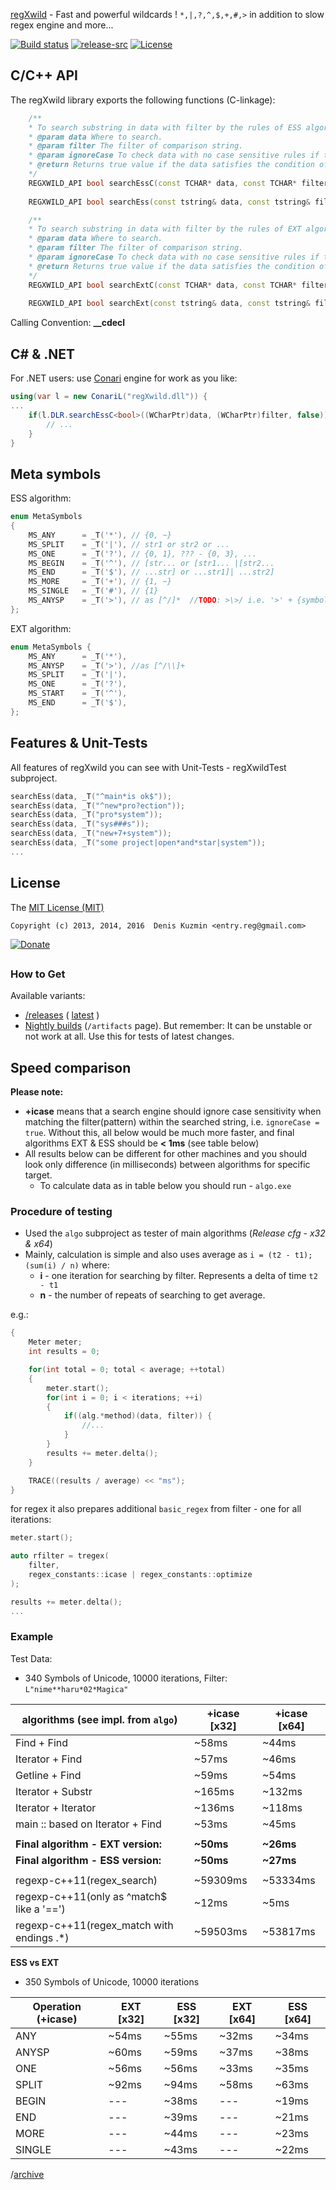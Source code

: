 
[regXwild](https://github.com/3F/regXwild) - Fast and powerful wildcards ! `*,|,?,^,$,+,#,>` in addition to slow regex engine and more...

[![Build status](https://ci.appveyor.com/api/projects/status/92y03ofto5fbb60a/branch/master?svg=true)](https://ci.appveyor.com/project/3Fs/regxwild/branch/master)
[![release-src](https://img.shields.io/github/release/3F/regXwild.svg)](https://github.com/3F/regXwild/releases/latest)
[![License](https://img.shields.io/badge/License-MIT-74A5C2.svg)](https://github.com/3F/regXwild/blob/master/LICENSE)

## C/C++ API

The regXwild library exports the following functions (C-linkage):

```cpp
    /**
    * To search substring in data with filter by the rules of ESS algorithm.
    * @param data Where to search.
    * @param filter The filter of comparison string.
    * @param ignoreCase To check data with no case sensitive rules if true.
    * @return Returns true value if the data satisfies the condition of the filter.
    */
    REGXWILD_API bool searchEssC(const TCHAR* data, const TCHAR* filter, bool ignoreCase);
    
    REGXWILD_API bool searchEss(const tstring& data, const tstring& filter, bool ignoreCase);

    /**
    * To search substring in data with filter by the rules of EXT algorithm.
    * @param data Where to search.
    * @param filter The filter of comparison string.
    * @param ignoreCase To check data with no case sensitive rules if true.
    * @return Returns true value if the data satisfies the condition of the filter.
    */
    REGXWILD_API bool searchExtC(const TCHAR* data, const TCHAR* filter, bool ignoreCase);
    
    REGXWILD_API bool searchExt(const tstring& data, const tstring& filter, bool ignoreCase);
```

Calling Convention: **__cdecl**


## C# & .NET

For .NET users: use [Conari](https://github.com/3F/Conari) engine for work as you like:

```csharp
using(var l = new ConariL("regXwild.dll")) {
...
    if(l.DLR.searchEssC<bool>((WCharPtr)data, (WCharPtr)filter, false)) {
        // ...
    }
}
```

## Meta symbols

ESS algorithm:

```cpp
enum MetaSymbols
{
    MS_ANY      = _T('*'), // {0, ~}
    MS_SPLIT    = _T('|'), // str1 or str2 or ...
    MS_ONE      = _T('?'), // {0, 1}, ??? - {0, 3}, ...
    MS_BEGIN    = _T('^'), // [str... or [str1... |[str2...
    MS_END      = _T('$'), // ...str] or ...str1]| ...str2]
    MS_MORE     = _T('+'), // {1, ~}
    MS_SINGLE   = _T('#'), // {1}
    MS_ANYSP    = _T('>'), // as [^/]*  //TODO: >\>/ i.e. '>' + {symbol}
};
```


EXT algorithm:

```cpp
enum MetaSymbols {
    MS_ANY      = _T('*'),
    MS_ANYSP    = _T('>'), //as [^/\\]+
    MS_SPLIT    = _T('|'),
    MS_ONE      = _T('?'),
    MS_START    = _T('^'),
    MS_END      = _T('$'),
};
```

## Features & Unit-Tests

All features of regXwild you can see with Unit-Tests - regXwildTest subproject.

```cpp
searchEss(data, _T("^main*is ok$"));
searchEss(data, _T("^new*pro?ection"));
searchEss(data, _T("pro*system"));
searchEss(data, _T("sys###s"));
searchEss(data, _T("new+7+system"));
searchEss(data, _T("some project|open*and*star|system"));
...
```

## License

The [MIT License (MIT)](https://github.com/3F/regXwild/blob/master/LICENSE)

```
Copyright (c) 2013, 2014, 2016  Denis Kuzmin <entry.reg@gmail.com>
```

[![Donate](https://www.paypalobjects.com/en_US/i/btn/btn_donate_SM.gif)](https://www.paypal.com/cgi-bin/webscr?cmd=_donations&business=entry%2ereg%40gmail%2ecom&lc=US&item_name=3F%2dOpenSource%20%5b%20github%2ecom%2f3F&currency_code=USD&bn=PP%2dDonationsBF%3abtn_donate_SM%2egif%3aNonHosted)

##

### How to Get

Available variants:

* [/releases](https://github.com/3F/regXwild/releases) ( [latest](https://github.com/3F/regXwild/releases/latest) )
* [Nightly builds](https://ci.appveyor.com/project/3Fs/regxwild/history) (`/artifacts` page). But remember: It can be unstable or not work at all. Use this for tests of latest changes.


## Speed comparison

**Please note:** 

* **+icase** means that a search engine should ignore case sensitivity when matching the filter(pattern) within the searched string, i.e. `ignoreCase = true`. Without this, all below would be much more faster, and final algorithms EXT & ESS should be **< 1ms** (see table below)
* All results below can be different for other machines and you should look only difference (in milliseconds) between algorithms for specific target.
    * To calculate data as in table below you should run - `algo.exe`
    
### Procedure of testing

* Used the `algo` subproject as tester of main algorithms (*Release cfg - x32 & x64*)
* Mainly, calculation is simple and also uses average as `i = (t2 - t1); (sum(i) / n)` where:
    * **i** - one iteration for searching by filter. Represents a delta of time `t2 - t1`
    * **n** - the number of repeats of searching to get average.

e.g.:

```cpp
{
    Meter meter;
    int results = 0;

    for(int total = 0; total < average; ++total)
    {
        meter.start();
        for(int i = 0; i < iterations; ++i)
        {
            if((alg.*method)(data, filter)) {
                //...
            }
        }
        results += meter.delta();
    }

    TRACE((results / average) << "ms");
}
```

for regex it also prepares additional `basic_regex` from filter - one for all iterations:

```cpp
meter.start();

auto rfilter = tregex(
    filter,
    regex_constants::icase | regex_constants::optimize
);

results += meter.delta();
...
```

### Example

Test Data:

* 340 Symbols of Unicode, 10000 iterations, Filter: `L"nime**haru*02*Magica"`


 algorithms (see impl. from `algo`)       | +icase [x32]| +icase [x64]
------------------------------------------|-------------|-------------
Find + Find                               | ~58ms       | ~44ms       
Iterator + Find                           | ~57ms       | ~46ms       
Getline + Find                            | ~59ms       | ~54ms       
Iterator + Substr                         | ~165ms      | ~132ms      
Iterator + Iterator                       | ~136ms      | ~118ms      
main :: based on Iterator + Find          | ~53ms       | ~45ms       
                                          |             |             
**Final algorithm - EXT version:**        | **~50ms**   | **~26ms**   
**Final algorithm - ESS version:**        | **~50ms**   | **~27ms**   
                                          |             |             
regexp-c++11(regex_search)                | ~59309ms    | ~53334ms    
regexp-c++11(only as ^match$ like a '==') | ~12ms       | ~5ms        
regexp-c++11(regex_match with endings .*) | ~59503ms    | ~53817ms    


**ESS vs EXT**

* 350 Symbols of Unicode, 10000 iterations

Operation (+icase)    | EXT  [x32] | ESS  [x32] | EXT  [x64] | ESS  [x64] 
----------------------|------------|------------|------------|------------
ANY                   | ~54ms      | ~55ms      | ~32ms      | ~34ms
ANYSP                 | ~60ms      | ~59ms      | ~37ms      | ~38ms
ONE                   | ~56ms      | ~56ms      | ~33ms      | ~35ms
SPLIT                 | ~92ms      | ~94ms      | ~58ms      | ~63ms
BEGIN                 | ---        | ~38ms      | ---        | ~19ms
END                   | ---        | ~39ms      | ---        | ~21ms
MORE                  | ---        | ~44ms      | ---        | ~23ms
SINGLE                | ---        | ~43ms      | ---        | ~22ms


/[archive](https://github.com/3F/regXwild/wiki/archive-speedtest-sandbox)
